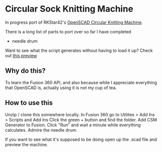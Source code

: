 # Circular Sock Knitting Machine 
In progress port of RKStar42's [OpenSCAD Circular Knitting Machine](https://www.thingiverse.com/thing:6273014).

There is a long list of parts to port over so far I have completed
* needle drum

Want to see what the script generates without having to load it up? Check out [this preview](https://a360.co/3N7CZcM)

## Why do this?
To learn the Fusion 360 API, and also because while I appreciate everything that OpenSCAD is, actually using it is not my cup of tea.

## How to use this
Unzip / clone this somewhere locally. In Fusion 360 go to Utilites > Add Ins > Scripts and Add Ins
Click the green + button and find the folder. Add CSM Generator to Fusion. Click "Run" and wait a minute while everything calculates. Admire the needle drum. 

If you want to see what it's supposed to be doing open up the .scad file and preview the machine. 